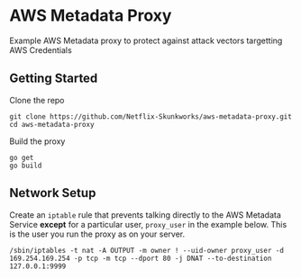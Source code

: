 # AWS Metadata Proxy

Example AWS Metadata proxy to protect against attack vectors targetting AWS Credentials 

## Getting Started

Clone the repo

```
git clone https://github.com/Netflix-Skunkworks/aws-metadata-proxy.git
cd aws-metadata-proxy
```

Build the proxy

```golang
go get
go build
```

## Network Setup

Create an `iptable` rule that prevents talking directly to the AWS Metadata Service **except** for a particular user, `proxy_user` in the example below.  This is the user you run the proxy as on your server.

```
/sbin/iptables -t nat -A OUTPUT -m owner ! --uid-owner proxy_user -d 169.254.169.254 -p tcp -m tcp --dport 80 -j DNAT --to-destination 127.0.0.1:9999
```

